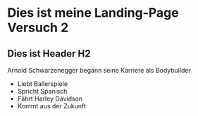 
# Dies ist meine Landing-Page Versuch 2
## Dies ist Header H2
Arnold Schwarzenegger begann seine Karriere als Bodybuilder

* Liebt Ballerspiele
* Spricht Spanisch
* Fährt Harley Davidson
* Kommt aus der Zukunft

